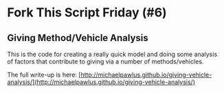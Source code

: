 # Fork This Script Friday (#6)

## Giving Method/Vehicle Analysis

This is the code for creating a really quick model and doing some analysis of factors that contribute to giving via a number of methods/vehicles.

The full write-up is here: [http://michaelpawlus.github.io/giving-vehicle-analysis/](http://michaelpawlus.github.io/giving-vehicle-analysis/)